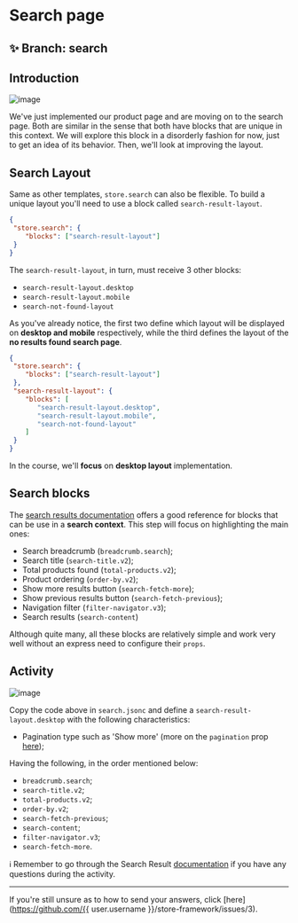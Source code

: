 # Search page

## :sparkles: **Branch:** search

## Introduction  

![image](https://user-images.githubusercontent.com/18701182/69843114-d6db6500-1244-11ea-82a7-b10880e2ed55.png)

We've just implemented our product page and are moving on to the search page. Both are similar in the sense that both have blocks that are unique in this context. We will explore this block in a disorderly fashion for now, just to get an idea of its behavior. Then, we'll look at improving the layout.   

## Search Layout  

Same as other templates, `store.search` can also be flexible. To build a unique layout you'll need to use a block called `search-result-layout`.

 ```json
{
  "store.search": {
     "blocks": ["search-result-layout"]
  }
}
```

The `search-result-layout`, in turn, must receive 3 other blocks:

- `search-result-layout.desktop`
- `search-result-layout.mobile`
- `search-not-found-layout`

As you've already notice, the first two define which layout will be displayed on **desktop and mobile** respectively, while the third defines the layout of the **no results found search page**.

 ```json
{
  "store.search": {
     "blocks": ["search-result-layout"]
  },
  "search-result-layout": {
     "blocks": [
        "search-result-layout.desktop",
        "search-result-layout.mobile",
        "search-not-found-layout"
     ]
  }
}
```

In the course, we'll **focus** on **desktop layout** implementation.  

## Search blocks

The [search results documentation](https://vtex.io/docs/components/search-related/vtex.search-result/) offers a good reference for blocks that can be use in a **search context**. This step will focus on highlighting the main ones:

- Search breadcrumb (`breadcrumb.search`);
- Search title (`search-title.v2`);
- Total products found (`total-products.v2`);
- Product ordering (`order-by.v2`);
- Show more results button (`search-fetch-more`);
- Show previous results button (`search-fetch-previous`);
- Navigation filter (`filter-navigator.v3`);
- Search results (`search-content`)

Although quite many, all these blocks are relatively simple and work very well without an express need to configure their  `props`.

## Activity

![image](https://user-images.githubusercontent.com/18701182/69843046-7f3cf980-1244-11ea-8309-8a26071cd6f0.png)

Copy the code above in `search.jsonc` and define a `search-result-layout.desktop` with the following characteristics:

- Pagination type such as 'Show more' (more on the `pagination` prop [here](https://vtex.io/docs/components/search-related/vtex.search-result/#layout-api));

Having the following, in the order mentioned below:

- `breadcrumb.search`;
- `search-title.v2`;
- `total-products.v2`;
- `order-by.v2`;
- `search-fetch-previous`;
- `search-content`;
- `filter-navigator.v3`;
- `search-fetch-more`.

:information_source: Remember to go through the Search Result [documentation](https://vtex.io/docs/components/all/vtex.search-result/) if you have any questions during the activity.

----

If you're still unsure as to how to send your answers, click [here](https://github.com/{{ user.username }}/store-framework/issues/3).
